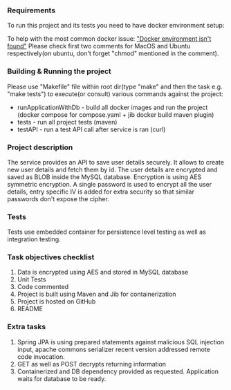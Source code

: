 ### Requirements
To run this project and its tests you need to have docker environment setup:

To help with the most common docker issue: ["Docker environment isn't found"](https://stackoverflow.com/questions/61108655/test-container-test-cases-are-failing-due-to-could-not-find-a-valid-docker-envi)
Please check first two comments for MacOS and Ubuntu respectively(on ubuntu, don't forget "chmod" mentioned in the comment).

### Building & Running the project
Please use "Makefile" file within root dir(type "make" and then the task e.g. "make tests") to execute(or consult) various commands against the project:
* runApplicationWithDb - build all docker images and run the project (docker compose for compose.yaml + jib docker build maven plugin)
* tests - run all project tests (maven)
* testAPI - run a test API call after service is ran (curl)

### Project description
The service provides an API to save user details securely. 
It allows to create new user details and fetch them by id. 
The user details are encrypted and saved as BLOB inside the MySQL database. 
Encryption is using AES symmetric encryption. A single password is used to encrypt 
all the user details, entry specific IV is added for extra security so that similar passwords don't 
expose the cipher.

### Tests
Tests use embedded container for persistence level testing as well as integration testing.

### Task objectives checklist
1. Data is encrypted using AES and stored in MySQL database
2. Unit Tests
3. Code commented
4. Project is built using Maven and Jib for containerization
5. Project is hosted on GitHub
6. README

### Extra tasks
1. Spring JPA is using prepared statements against malicious SQL injection input, apache commons serializer recent version addressed remote code invocation.
2. GET as well as POST decrypts returning information
3. Containerized and DB dependency provided as requested. Application waits for database to be ready.